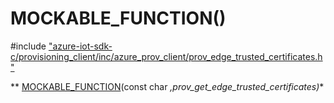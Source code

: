 # MOCKABLE_FUNCTION()

\#include ["azure-iot-sdk-c/provisioning_client/inc/azure_prov_client/prov_edge_trusted_certificates.h"](../iot-c-ref-prov-edge-trusted-certificates-h.md)  

** [MOCKABLE_FUNCTION](#prov__edge__trusted__certificates_8h_1ac8aa8c6469d6f0f974e8fe1964075a69)(const char *,prov_get_edge_trusted_certificates)**

